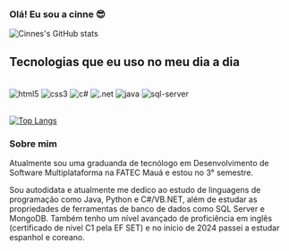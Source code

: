 ### Olá! Eu sou a cinne 😎

![Cinnes's GitHub stats](https://github-readme-stats.vercel.app/api?username=gicypriano&show_icons=true&theme=tokyonight)

## Tecnologias que eu uso no meu dia a dia

<div style="display: inline_block"><br/>
    <img align="center" alt="html5" src="https://img.shields.io/badge/HTML5-E34F26?style=for-the-badge&logo=html5&logoColor=white"/>
    <img align="center" alt="css3" src="https://img.shields.io/badge/CSS3-1572B6?style=for-the-badge&logo=css3&logoColor=white"/>
    <img align="center" alt="c#" src="https://img.shields.io/badge/C%23-239120?style=for-the-badge&logo=c-sharp&logoColor=white"/>
    <img align="center" alt=".net" src="https://img.shields.io/badge/.NET-5C2D91?style=for-the-badge&logo=.net&logoColor=white"/>
    <img align="center" alt="java" src="https://img.shields.io/badge/Java-ED8B00?style=for-the-badge&logo=openjdk&logoColor=white"/>    
    <img align="center" alt="sql-server" src="https://img.shields.io/badge/Microsoft_SQL_Server-CC2927?style=for-the-badge&logo=microsoft-sql-server&logoColor=white"/>
</div><br>

[![Top Langs](https://github-readme-stats.vercel.app/api/top-langs/?username=gicypriano&layout=compact)](https://github.com/anuraghazra/github-readme-stats)

### Sobre mim
Atualmente sou uma graduanda de tecnólogo em Desenvolvimento de Software Multiplataforma na FATEC Mauá e estou no 3° semestre.

Sou autodidata e atualmente me dedico ao estudo de linguagens de programação como Java, Python e C#/VB.NET, além de estudar as propriedades de ferramentas de banco de dados como SQL Server e MongoDB. Também tenho um nível avançado de proficiência em inglês (certificado de nivel C1 pela EF SET) e no início de 2024 passei a estudar espanhol e coreano.
